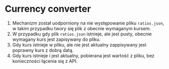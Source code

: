 # Currency converter

1. Mechanizm został uodporniony na nie występowanie pliku ```ratios.json```, w takim przypadku twory się plik z obecnie wymaganym kursem.
2. W przypadku gdy plik ```ratios.json``` istnieje, ale jest pusty, obecnie wymagany kurs jest zapisywany do pliku.
3. Gdy kurs istnieje w pliku, ale nie jest aktualny zappisywany jest poprawny kurs z dobrą datą.
4. Gdy kurs istnieje i jest aktualny, pobierana jest wartość z pliku, bez konieczności łącenia się z API. 